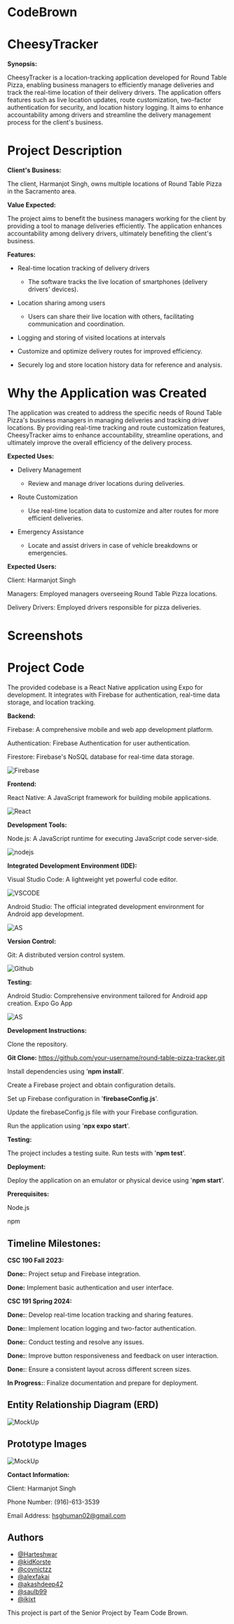 # CodeBrown

# CheesyTracker


**Synopsis:**

CheesyTracker is a location-tracking application developed for Round Table Pizza, enabling business managers to efficiently manage deliveries and track the real-time location of their delivery drivers. The application offers features such as live location updates, route customization, two-factor authentication for security, and location history logging. It aims to enhance accountability among drivers and streamline the delivery management process for the client's business.

# Project Description


**Client's Business:**

The client, Harmanjot Singh, owns multiple locations of Round Table Pizza in the Sacramento area.

**Value Expected:**

The project aims to benefit the business managers working for the client by providing a tool to manage deliveries efficiently. The application enhances accountability among delivery drivers, ultimately benefiting the client's business.

**Features:**

- Real-time location tracking of delivery drivers

  - The software tracks the live location of smartphones (delivery drivers' devices).

- Location sharing among users

  - Users can share their live location with others, facilitating communication and coordination.

- Logging and storing of visited locations at intervals

- Customize and optimize delivery routes for improved efficiency.

- Securely log and store location history data for reference and analysis.



# Why the Application was Created
The application was created to address the specific needs of Round Table Pizza's business managers in managing deliveries and tracking driver locations. By providing real-time tracking and route customization features, CheesyTracker aims to enhance accountability, streamline operations, and ultimately improve the overall efficiency of the delivery process.

**Expected Uses:**

- Delivery Management

  - Review and manage driver locations during deliveries.

- Route Customization
  
  - Use real-time location data to customize and alter routes for more efficient deliveries.

- Emergency Assistance

  - Locate and assist drivers in case of vehicle breakdowns or emergencies.


**Expected Users:** 

Client: Harmanjot Singh 

Managers: Employed managers overseeing Round Table Pizza locations.

Delivery Drivers: Employed drivers responsible for pizza deliveries.

# Screenshots



# Project Code

The provided codebase is a React Native application using Expo for development. It integrates with Firebase for authentication, real-time data storage, and location tracking.

**Backend:**

Firebase: A comprehensive mobile and web app development platform.

Authentication: Firebase Authentication for user authentication.

Firestore: Firebase's NoSQL database for real-time data storage.

![Firebase](firebase.png)

**Frontend:**

React Native: A JavaScript framework for building mobile applications.

![React](react.png)


**Development Tools:**

Node.js: A JavaScript runtime for executing JavaScript code server-side.

![nodejs](nodejs.png)

**Integrated Development Environment (IDE):**

Visual Studio Code: A lightweight yet powerful code editor.

![VSCODE](vscode.jpg)

Android Studio: The official integrated development environment for Android app development.

![AS](as.jpg)

**Version Control:**

Git: A distributed version control system.

![Github](github.png)

**Testing:**

Android Studio: Comprehensive environment tailored for Android app creation.
Expo Go App

![AS](as.jpg)

**Development Instructions:**

Clone the repository.

**Git Clone:** https://github.com/your-username/round-table-pizza-tracker.git

Install dependencies using '**npm install**'.

Create a Firebase project and obtain configuration details.

Set up Firebase configuration in '**firebaseConfig.js**'.

Update the firebaseConfig.js file with your Firebase configuration.

Run the application using '**npx expo start**'.

**Testing:** 

The project includes a testing suite. Run tests with '**npm test**'.


**Deployment:**

Deploy the application on an emulator or physical device using '**npm start**'.


**Prerequisites:**

Node.js

npm

## Timeline Milestones:

**CSC 190 Fall 2023:**

**Done:**: Project setup and Firebase integration.

**Done:** Implement basic authentication and user interface.

**CSC 191 Spring 2024:**

**Done:**: Develop real-time location tracking and sharing features.

**Done:**: Implement location logging and two-factor authentication.

**Done:**: Conduct testing and resolve any issues.

**Done:**: Improve button responsiveness and feedback on user interaction.

**Done:**: Ensure a consistent layout across different screen sizes.

**In Progress:**: Finalize documentation and prepare for deployment.

## Entity Relationship Diagram (ERD)
![MockUp](ERD.JPG)

## Prototype Images

![MockUp](protoType.jpg)

**Contact Information:**

Client: Harmanjot Singh

Phone Number: (916)-613-3539

Email Address: hsghuman02@gmail.com

## Authors

- [@Harteshwar](https://github.com/Harteshwar)
- [@kidKorste](https://github.com/kidKorste)
- [@covnictzz](https://github.com/covnictzz)
- [@alexfakai](https://github.com/alexfakai)
- [@akashdeep42](https://github.com/akashdeep42)
- [@saulb99](https://github.com/saulb99)
- [@ikjxt](https://github.com/ikjxt)


This project is part of the Senior Project by Team Code Brown.
